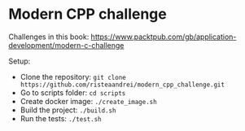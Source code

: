 # Modern CPP challenge
Challenges in this book: https://www.packtpub.com/gb/application-development/modern-c-challenge

Setup:
- Clone the repository: `git clone https://github.com/risteaandrei/modern_cpp_challenge.git`
- Go to scripts folder: `cd scripts`
- Create docker image: `./create_image.sh`
- Build the project: `./build.sh`
- Run the tests: `./test.sh`
